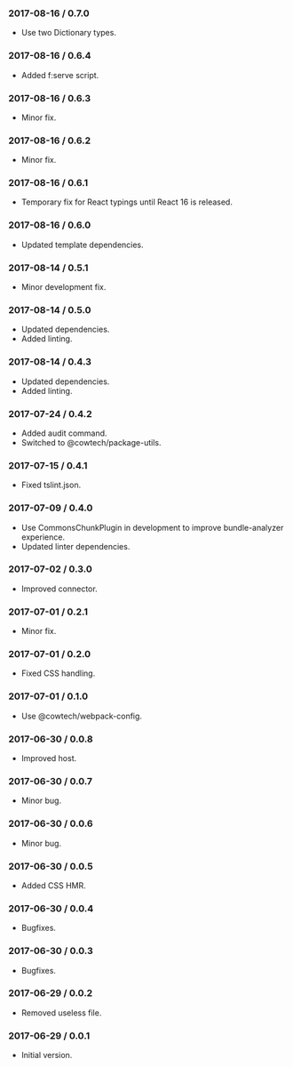 ### 2017-08-16 / 0.7.0

* Use two Dictionary types.

### 2017-08-16 / 0.6.4

* Added f:serve script.

### 2017-08-16 / 0.6.3

* Minor fix.

### 2017-08-16 / 0.6.2

* Minor fix.

### 2017-08-16 / 0.6.1

* Temporary fix for React typings until React 16 is released.

### 2017-08-16 / 0.6.0

* Updated template dependencies.

### 2017-08-14 / 0.5.1

* Minor development fix.

### 2017-08-14 / 0.5.0

* Updated dependencies.
* Added linting.

### 2017-08-14 / 0.4.3

* Updated dependencies.
* Added linting.

### 2017-07-24 / 0.4.2

* Added audit command.
* Switched to @cowtech/package-utils.

### 2017-07-15 / 0.4.1

* Fixed tslint.json.

### 2017-07-09 / 0.4.0

* Use CommonsChunkPlugin in development to improve bundle-analyzer experience.
* Updated linter dependencies.

### 2017-07-02 / 0.3.0

* Improved connector.

### 2017-07-01 / 0.2.1

* Minor fix.

### 2017-07-01 / 0.2.0

* Fixed CSS handling.

### 2017-07-01 / 0.1.0

* Use @cowtech/webpack-config.

### 2017-06-30 / 0.0.8

* Improved host.

### 2017-06-30 / 0.0.7

* Minor bug.

### 2017-06-30 / 0.0.6

* Minor bug.

### 2017-06-30 / 0.0.5

* Added CSS HMR.

### 2017-06-30 / 0.0.4

* Bugfixes.

### 2017-06-30 / 0.0.3

* Bugfixes.

### 2017-06-29 / 0.0.2

* Removed useless file.

### 2017-06-29 / 0.0.1

* Initial version.
